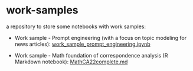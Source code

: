 # work-samples
a repository to store some notebooks with work samples:

- Work sample - Prompt engineering (with a focus on topic modeling for news articles): 
[work_sample_prompt_engineering.ipynb](https://github.com/C-Roch/work-samples-jupyter/blob/main/work_sample_prompt_engineering.ipynb)

- Work sample - Math foundation of correspondence analysis (R Markdown notebook):
[MathCA22complete.md](https://github.com/C-Roch/work-samples/blob/main/MathCA22complete.md)
